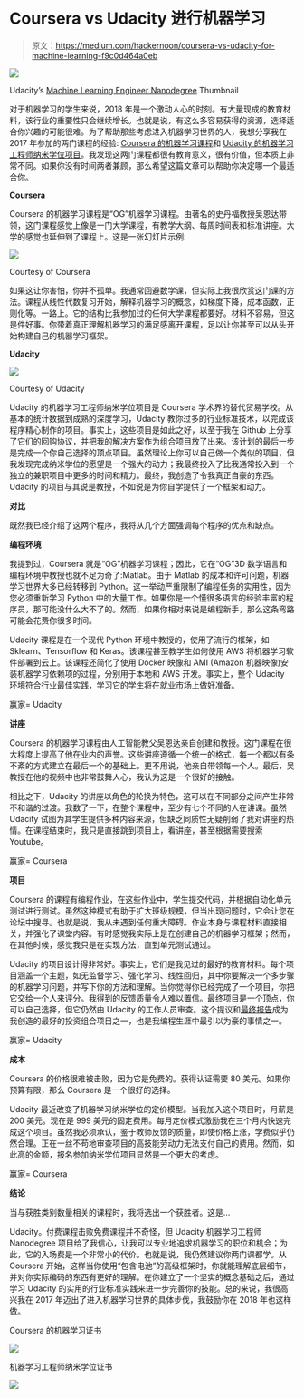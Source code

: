 # Coursera vs Udacity 进行机器学习

> 原文：<https://medium.com/hackernoon/coursera-vs-udacity-for-machine-learning-f9c0d464a0eb>

![](img/d880f115e07464e337f679c1d94fd799.png)

Udacity’s [Machine Learning Engineer Nanodegree](https://www.udacity.com/course/machine-learning-engineer-nanodegree--nd009t) Thumbnail

对于机器学习的学生来说，2018 年是一个激动人心的时刻。有大量现成的教育材料，该行业的重要性只会继续增长。也就是说，有这么多容易获得的资源，选择适合你兴趣的可能很难。为了帮助那些考虑进入机器学习世界的人，我想分享我在 2017 年参加的两门课程的经验: [Coursera 的机器学习课程](https://www.coursera.org/learn/machine-learning)和 [Udacity 的机器学习工程师纳米学位项目](https://www.udacity.com/course/machine-learning-engineer-nanodegree--nd009t)。我发现这两门课程都很有教育意义，很有价值，但本质上非常不同。如果你没有时间两者兼顾，那么希望这篇文章可以帮助你决定哪一个最适合你。

**Coursera**

Coursera 的机器学习课程是“OG”机器学习课程。由著名的史丹福教授吴恩达带领，这门课程感觉上像是一门大学课程，有教学大纲、每周时间表和标准讲座。大学的感觉也延伸到了课程上。这是一张幻灯片示例:

![](img/60bace7ec00eccb441c1d5a576241296.png)

Courtesy of Coursera

如果这让你害怕，你并不孤单。我通常回避数学课，但实际上我很欣赏这门课的方法。课程从线性代数复习开始，解释机器学习的概念，如梯度下降，成本函数，正则化等。一路上。它的结构比我参加过的任何大学课程都要好。材料不容易，但这是件好事。你带着真正理解机器学习的满足感离开课程，足以让你甚至可以从头开始构建自己的机器学习框架。

**Udacity**

![](img/f45275f077652c1bbf718bc0c05a7a7b.png)

Courtesy of Udacity

Udacity 的机器学习工程师纳米学位项目是 Coursera 学术界的替代贸易学校。从基本的统计数据到成熟的深度学习，Udacity 教你过多的行业标准技术，以完成该程序精心制作的项目。事实上，这些项目是如此之好，以至于我在 Github 上分享了它们的回购协议，并把我的解决方案作为组合项目放了出来。该计划的最后一步是完成一个你自己选择的顶点项目。虽然理论上你可以自己做一个类似的项目，但我发现完成纳米学位的愿望是一个强大的动力；我最终投入了比我通常投入到一个独立的兼职项目中更多的时间和精力。最终，我创造了令我真正自豪的东西。Udacity 的项目与其说是教授，不如说是为你自学提供了一个框架和动力。

**对比**

既然我已经介绍了这两个程序，我将从几个方面强调每个程序的优点和缺点。

**编程环境**

我提到过，Coursera 就是“OG”机器学习课程；因此，它在“OG”3D 数学语言和编程环境中教授也就不足为奇了:Matlab。由于 Matlab 的成本和许可问题，机器学习世界大多已经转移到 Python。这一举动严重限制了编程任务的实用性，因为您必须重新学习 Python 中的大量工作。如果你是一个懂很多语言的经验丰富的程序员，那可能没什么大不了的。然而，如果你相对来说是编程新手，那么这条弯路可能会花费你很多时间。

Udacity 课程是在一个现代 Python 环境中教授的，使用了流行的框架，如 Sklearn、Tensorflow 和 Keras。该课程甚至教学生如何使用 AWS 将机器学习软件部署到云上。该课程还简化了使用 Docker 映像和 AMI (Amazon 机器映像)安装机器学习依赖项的过程，分别用于本地和 AWS 开发。事实上，整个 Udacity 环境符合行业最佳实践，学习它的学生将在就业市场上做好准备。

赢家= Udacity

**讲座**

Coursera 的机器学习课程由人工智能教父吴恩达亲自创建和教授。这门课程在很大程度上提高了他在业内的声誉。这些讲座遵循一个统一的格式，每一个都以有条不紊的方式建立在最后一个的基础上。更不用说，他亲自带领每一个人。最后，吴教授在他的视频中也非常鼓舞人心，我认为这是一个很好的接触。

相比之下，Udacity 的讲座以角色的轮换为特色，这可以在不同部分之间产生非常不和谐的过渡。我数了一下，在整个课程中，至少有七个不同的人在讲课。虽然 Udacity 试图为其学生提供多种内容来源，但缺乏同质性无疑削弱了我对讲座的热情。在课程结束时，我只是直接跳到项目上，看讲座，甚至根据需要搜索 Youtube。

赢家= Coursera

**项目**

Coursera 的课程有编程作业，在这些作业中，学生提交代码，并根据自动化单元测试进行测试。虽然这种模式有助于扩大班级规模，但当出现问题时，它会让您在论坛中搜寻。也就是说，我从未遇到任何重大障碍。作业本身与课程材料直接相关，并强化了课堂内容。有时感觉我实际上是在创建自己的机器学习框架；然而，在其他时候，感觉我只是在实现方法，直到单元测试通过。

Udacity 的项目设计得非常好。事实上，它们是我见过的最好的教育材料。每个项目涵盖一个主题，如无监督学习、强化学习、线性回归，其中你要解决一个多步骤的机器学习问题，并写下你的方法和理解。当你觉得你已经完成了一个项目，你把它交给一个人来评分。我得到的反馈质量令人难以置信。最终项目是一个顶点，你可以自己选择，但它仍然由 Udacity 的工作人员审查。这个提议和[最终报告](https://github.com/notnil/udacity-ml-capstone/blob/master/report.pdf)成为我创造的最好的投资组合项目之一，也是我编程生涯中最引以为豪的事情之一。

赢家= Udacity

**成本**

Coursera 的价格很难被击败，因为它是免费的。获得认证需要 80 美元。如果你预算有限，那么 Coursera 是一个很好的选择。

Udacity 最近改变了机器学习纳米学位的定价模型。当我加入这个项目时，月薪是 200 美元。现在是 999 美元的固定费用。每月定价模式激励我在三个月内快速完成这个项目。虽然我必须承认，鉴于教师反馈的质量，即使价格上涨，学费似乎仍然合理。正在一丝不苟地审查项目的高技能劳动力无法支付自己的费用。然而，如此高的金额，报名参加纳米学位项目显然是一个更大的考虑。

赢家= Coursera

**结论**

当与获胜类别数量相关的课程时，我将选出一个获胜者。这是…

Udacity。付费课程击败免费课程并不奇怪，但 Udacity 机器学习工程师 Nanodegree 项目给了我信心，让我可以专业地追求机器学习的职位和机会；为此，它的入场费是一个非常小的代价。也就是说，我仍然建议你两门课都学。从 Coursera 开始，这样当你使用“包含电池”的高级框架时，你就能理解底层细节，并对你实际编码的东西有更好的理解。在你建立了一个坚实的概念基础之后，通过学习 Udacity 的实用的行业标准实践来进一步完善你的技能。总的来说，我很高兴我在 2017 年迈出了进入机器学习世界的具体步伐，我鼓励你在 2018 年也这样做。

Coursera 的机器学习证书

![](img/67ee763444e3a626a4e32e02039df46b.png)

机器学习工程师纳米学位证书

![](img/36006ac5e477d4d1730edfd49325771e.png)